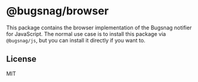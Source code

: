 # @bugsnag/browser

This package contains the browser implementation of the Bugsnag notifier for JavaScript. The normal use case is to install this package via `@bugsnag/js`, but you can install it directly if you want to.

## License
MIT
